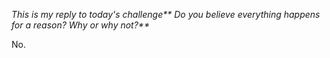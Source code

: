 _This is my reply to today's challenge** Do you believe everything happens for
a reason? Why or why not?**_

No.

